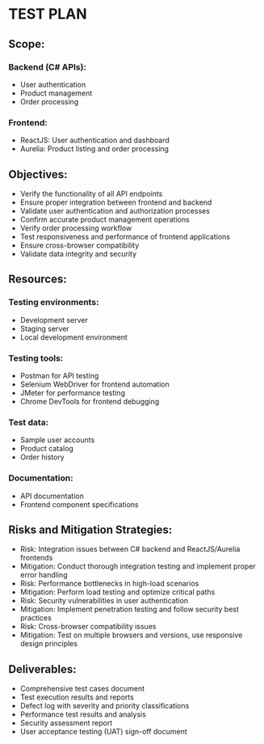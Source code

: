 # TEST PLAN

## Scope:

### Backend (C# APIs):

+ User authentication
+ Product management
+ Order processing

### Frontend:

+ ReactJS: User authentication and dashboard
+ Aurelia: Product listing and order processing

## Objectives:

+ Verify the functionality of all API endpoints
+ Ensure proper integration between frontend and backend
+ Validate user authentication and authorization processes
+ Confirm accurate product management operations
+ Verify order processing workflow
+ Test responsiveness and performance of frontend applications
+ Ensure cross-browser compatibility
+ Validate data integrity and security

## Resources:

### Testing environments:

+ Development server
+ Staging server
+ Local development environment

### Testing tools:

+ Postman for API testing
+ Selenium WebDriver for frontend automation
+ JMeter for performance testing
+ Chrome DevTools for frontend debugging

### Test data:

+ Sample user accounts
+ Product catalog
+ Order history

### Documentation:

+ API documentation
+ Frontend component specifications


## Risks and Mitigation Strategies:

+ Risk: Integration issues between C# backend and ReactJS/Aurelia frontends
+ Mitigation: Conduct thorough integration testing and implement proper error handling
+ Risk: Performance bottlenecks in high-load scenarios
+ Mitigation: Perform load testing and optimize critical paths
+ Risk: Security vulnerabilities in user authentication
+ Mitigation: Implement penetration testing and follow security best practices
+ Risk: Cross-browser compatibility issues
+ Mitigation: Test on multiple browsers and versions, use responsive design principles

## Deliverables:

+ Comprehensive test cases document
+ Test execution results and reports
+ Defect log with severity and priority classifications
+ Performance test results and analysis
+ Security assessment report
+ User acceptance testing (UAT) sign-off document